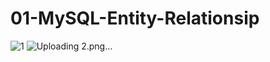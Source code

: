 # 01-MySQL-Entity-Relationsip

![1](https://user-images.githubusercontent.com/56784702/208450361-8723eeb6-e7ac-48bd-80ea-43ee18ab23f9.png)
![Uploading 2.png…]()
